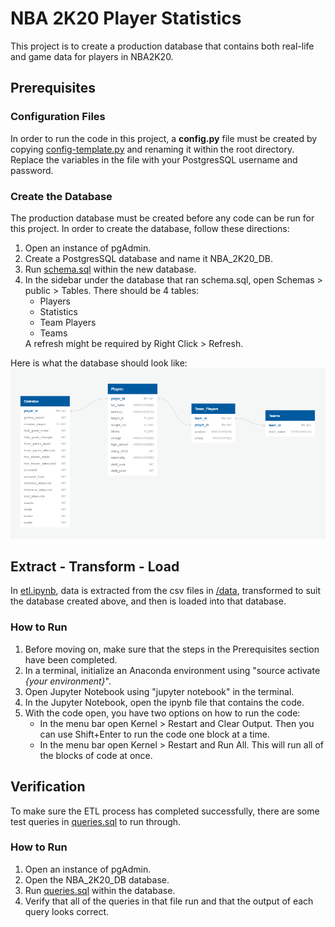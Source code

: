 # NBA 2K20 Player Statistics
This project is to create a production database that contains both real-life and game data for players in NBA2K20.

## Prerequisites
### Configuration Files
In order to run the code in this project, a <b>config.<span></span>py</b> file must be created by copying [config-template.py](config-template.py) and renaming it within the root directory. Replace the variables in the file with your PostgresSQL username and password.


### Create the Database
The production database must be created before any code can be run for this project.
In order to create the database, follow these directions:
<ol>
	<li>
		Open an instance of pgAdmin.
	</li>
	<li>
		Create a PostgresSQL database and name it NBA_2K20_DB.
	</li>
    <li>
        Run <a href="database/schema.sql">schema.sql</a> within the new database.
    </li>
	<li>
		In the sidebar under the database that ran schema.sql, open Schemas > public > Tables.
		There should be 4 tables:
        <ul>
            <li>Players</li>
            <li>Statistics</li>
            <li>Team Players</li>
            <li>Teams</li>
        </ul>
         A refresh might be required by Right Click > Refresh.
	</li>
</ol>

Here is what the database should look like:
![schema-diagram.png](database/schema-diagram.png)

## Extract - Transform - Load
In [etl.ipynb](etl.ipynb), data is extracted from the csv files in [/data](/data), transformed to suit the database created above, and then is loaded into that database.

### How to Run
<ol>
      <li>Before moving on, make sure that the steps in the Prerequisites section have been completed.</li>
	  <li>In a terminal, initialize an Anaconda environment using "source activate <i>{your environment}</i>".</li>
	  <li>Open Jupyter Notebook using "jupyter notebook" in the terminal.</li>
	  <li>In the Jupyter Notebook, open the ipynb file that contains the code.</li>
	  <li>
	    With the code open, you have two options on how to run the code:
	    <ul>
	      <li>
		In the menu bar open Kernel > Restart and Clear Output.  Then you can use Shift+Enter to run the code one block at a time.
	      </li>
	      <li>In the menu bar open Kernel > Restart and Run All.  This will run all of the blocks of code at once.</li>
	    </ul>
	  </li>
</ol>

## Verification
To make sure the ETL process has completed successfully, there are some test queries in [queries.sql](database/queries.sql) to run through.

### How to Run
<ol>
	<li>
		Open an instance of pgAdmin.
	</li>
	<li>
		Open the NBA_2K20_DB database.
	</li>
    <li>
        Run <a href="database/queries.sql">queries.sql</a> within the database.
    </li>
    <li>
        Verify that all of the queries in that file run and that the output of each query looks correct.
    </li>
</ol>